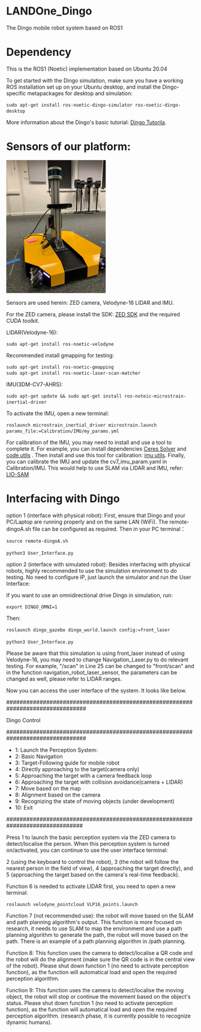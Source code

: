 # LANDOne_Dingo
The Dingo mobile robot system based on ROS1

# Dependency
This is the ROS1 (Noetic) implementation based on Ubuntu 20.04

To get started with the Dingo simulation, make sure you have a working ROS installation set up on your Ubuntu desktop, and install the Dingo-specific metapackages for desktop and simulation:

    sudo apt-get install ros-noetic-dingo-simulator ros-noetic-dingo-desktop

More information about the Dingo's basic tutorial: [Dingo Tutorila](https://docs.clearpathrobotics.com/docs/ros1noetic/robots/indoor_robots/dingo/tutorials_dingo#simulating-dingo).

# Sensors of our platform:

![platform](https://github.com/Fuli-Wang/LANDOne_Dingo/blob/main/platform.jpg) 

Sensors are used herein: ZED camera, Velodyne-16 LIDAR and IMU.

For the ZED camera, please install the SDK: [ZED SDK](https://www.stereolabs.com/en-gb/developers) and the required CUDA toolkit.

LIDAR(Velodyne-16):

    sudo apt-get install ros-noetic-velodyne
    
Recommended install gmapping for testing:

    sudo apt-get install ros-noetic-gmapping
    sudo apt-get install ros-noetic-laser-scan-matcher

IMU(3DM-CV7-AHRS):

    sudo apt-get update && sudo apt-get install ros-noteic-microstrain-inertial-driver

To activate the IMU, open a new terminal:

    roslaunch microstrain_inertial_driver microstrain.launch params_file:=Calibration/IMU/my_params.yml
    
For calibration of the IMU, you may need to install and use a tool to complete it. For example, you can install dependencies [Ceres Solver](https://www.stereolabs.com/en-gb/developers) and [code utils](https://github.com/gaowenliang/code_utils) . Then install and use this tool for calibration: [imu utils](https://github.com/gaowenliang/imu_utils). Finally, you can calibrate the IMU and update the cv7_imu_param.yaml in Calibration/IMU. This would help to use SLAM via LIDAR and IMU, refer: [LIO-SAM](https://github.com/TixiaoShan/LIO-SAM)

# Interfacing with Dingo
option 1 (interface with physical robot): 
First, ensure that Dingo and your PC/Laptop are running properly and on the same LAN (WiFi). The remote-dingoA.sh file can be configured as required. Then in your PC terminal：

    source remote-dingoA.sh

    python3 User_Interface.py

option 2 (interface with simulated robot): 
Besides interfacing with physical robots, highly recommended to use the simulation environment to do testing. No need to configure IP, just launch the simulator and run the User Interface:

If you want to use an omnidirectional drive Dingo in simulation, run:

    export DINGO_OMNI=1
    
Then:

    roslaunch dingo_gazebo dingo_world.launch config:=front_laser

    python3 User_Interface.py

Please be aware that this simulation is using front_laser instead of using Velodyne-16, you may need to change Navigation_Laser.py to do relevant testing. For example, "/scan" in Line 25 can be changed to "front/scan" and in the function navigation_robot_laser_sensor, the parameters can be changed as well, please refer to LIDAR ranges.

Now you can access the user interface of the system. It looks like below.

################################################################################

 Dingo Control 
 
 ################################################################################
 - 1: Launch the Perception System:
 - 2: Basic Navigation
 - 3: Target-Following guide for mobile robot
 - 4: Directly approaching to the target(camera only)
 - 5: Approaching the target with a camera feedback loop
 - 6: Approaching the target with collision avoidance(camera + LIDAR)
 - 7: Move based on the map
 - 8: Alignment based on the camera
 - 9: Recognizing the state of moving objects (under development)
 - 10: Exit

###############################################################################

 Press 1 to launch the basic perception system via the ZED camera to detect/localise the person. When this perception system is turned on/activated, you can continue to use the user interface terminal:

2 (using the keyboard to control the robot), 3 (the robot will follow the nearest person in the field of view), 4 (approaching the target directly), and 5 (approaching the target based on the camera's real-time feedback).

Function 6 is needed to activate LIDAR first, you need to open a new terminal:

    roslaunch velodyne_pointcloud VLP16_points.launch

Function 7 (not recommended use): the robot will move based on the SLAM and path planning algorithm's output. This function is more focused on research, it needs to use SLAM to map the environment and use a path planning algorithm to generate the path, the robot will move based on the path. There is an example of a path planning algorithm in /path planning.

Function 8: This function uses the camera to detect/localise a QR code and the robot will do the alignment (make sure the QR code is in the central view of the robot). Please shut down function 1 (no need to activate  perception function), as the function will automatical load and open the required perception algorithm.

Function 9: This function uses the camera to detect/localise the moving object, the robot will stop or continue the movement based on the object's status. Please shut down function 1 (no need to activate  perception function), as the function will automatical load and open the required perception algorithm. (research phase, it is currently possible to recognize dynamic humans).
 


    
  
